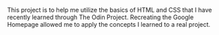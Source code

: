This project is to help me utilize the basics of HTML and CSS that I have recently learned through The Odin Project. Recreating the Google Homepage allowed me to apply the 
concepts I learned to a real project. 
